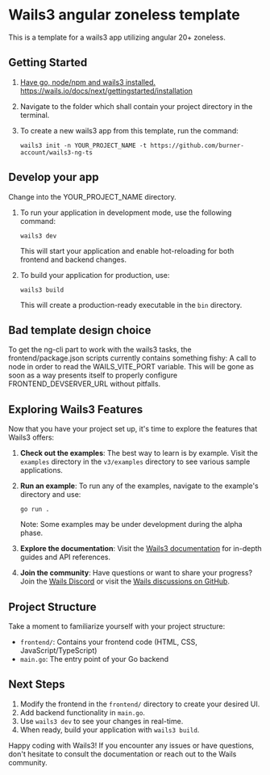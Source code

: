 # Wails3 angular zoneless template

This is a template for a wails3 app utilizing angular 20+ zoneless.

## Getting Started
1. [Have go, node/npm and wails3 installed.](https://wails.io/docs/next/gettingstarted/installation)
https://wails.io/docs/next/gettingstarted/installation

2. Navigate to the folder which shall contain your project directory in the terminal.

3. To create a new wails3 app from this template, run the command:

   ```
   wails3 init -n YOUR_PROJECT_NAME -t https://github.com/burner-account/wails3-ng-ts
   ```

## Develop your app

Change into the YOUR_PROJECT_NAME directory.

1. To run your application in development mode, use the following command:

   ```
   wails3 dev
   ```

   This will start your application and enable hot-reloading for both frontend and backend changes.

2. To build your application for production, use:

   ```
   wails3 build
   ```

   This will create a production-ready executable in the `bin` directory.

## Bad template design choice

To get the ng-cli part to work with the wails3 tasks, the frontend/package.json scripts currently contains something fishy: A call to node in order to read the WAILS_VITE_PORT variable. This will be gone as soon as a way presents itself to properly configure FRONTEND_DEVSERVER_URL without pitfalls.


## Exploring Wails3 Features

Now that you have your project set up, it's time to explore the features that Wails3 offers:

1. **Check out the examples**: The best way to learn is by example. Visit the `examples` directory in the `v3/examples` directory to see various sample applications.

2. **Run an example**: To run any of the examples, navigate to the example's directory and use:

   ```
   go run .
   ```

   Note: Some examples may be under development during the alpha phase.

3. **Explore the documentation**: Visit the [Wails3 documentation](https://v3.wails.io/) for in-depth guides and API references.

4. **Join the community**: Have questions or want to share your progress? Join the [Wails Discord](https://discord.gg/JDdSxwjhGf) or visit the [Wails discussions on GitHub](https://github.com/wailsapp/wails/discussions).

## Project Structure

Take a moment to familiarize yourself with your project structure:

- `frontend/`: Contains your frontend code (HTML, CSS, JavaScript/TypeScript)
- `main.go`: The entry point of your Go backend

## Next Steps

1. Modify the frontend in the `frontend/` directory to create your desired UI.
2. Add backend functionality in `main.go`.
3. Use `wails3 dev` to see your changes in real-time.
4. When ready, build your application with `wails3 build`.

Happy coding with Wails3! If you encounter any issues or have questions, don't hesitate to consult the documentation or reach out to the Wails community.
